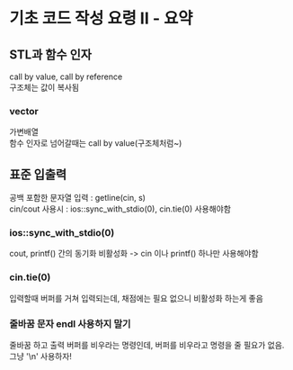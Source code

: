 # 기초 코드 작성 요령 II - 요약
## STL과 함수 인자
call by value, call by reference  
구조체는 값이 복사됨
### vector
가변배열  
함수 인자로 넘어갈때는 call by value(구조체처럼~)
## 표준 입출력
공백 포함한 문자열 입력 : getline(cin, s)  
cin/cout 사용시 : ios::sync_with_stdio(0), cin.tie(0) 사용해야함  
### ios::sync_with_stdio(0)
cout, printf() 간의 동기화 비활성화 -> cin 이나 printf() 하나만 사용해야함
### cin.tie(0)
입력할때 버퍼를 거쳐 입력되는데, 채점에는 필요 없으니 비활성화 하는게 좋음
### 줄바꿈 문자 endl 사용하지 말기
줄바꿈 하고 출력 버퍼를 비우라는 명령인데, 버퍼를 비우라고 명령을 줄 필요가 없음. 그냥 '\n' 사용하자!
